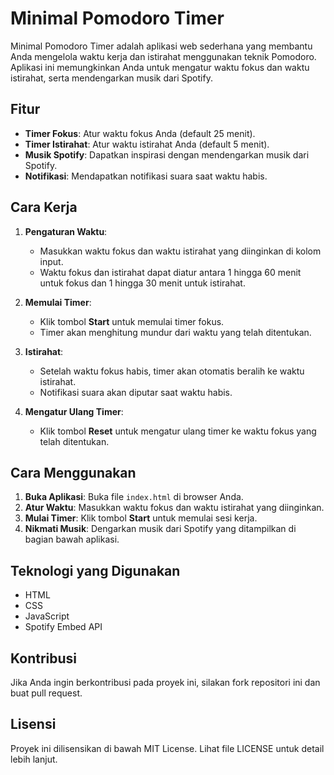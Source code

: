 # Minimal Pomodoro Timer

Minimal Pomodoro Timer adalah aplikasi web sederhana yang membantu Anda mengelola waktu kerja dan istirahat menggunakan teknik Pomodoro. Aplikasi ini memungkinkan Anda untuk mengatur waktu fokus dan waktu istirahat, serta mendengarkan musik dari Spotify.

## Fitur

- **Timer Fokus**: Atur waktu fokus Anda (default 25 menit).
- **Timer Istirahat**: Atur waktu istirahat Anda (default 5 menit).
- **Musik Spotify**: Dapatkan inspirasi dengan mendengarkan musik dari Spotify.
- **Notifikasi**: Mendapatkan notifikasi suara saat waktu habis.

## Cara Kerja

1. **Pengaturan Waktu**:
   - Masukkan waktu fokus dan waktu istirahat yang diinginkan di kolom input.
   - Waktu fokus dan istirahat dapat diatur antara 1 hingga 60 menit untuk fokus dan 1 hingga 30 menit untuk istirahat.

2. **Memulai Timer**:
   - Klik tombol **Start** untuk memulai timer fokus.
   - Timer akan menghitung mundur dari waktu yang telah ditentukan.

3. **Istirahat**:
   - Setelah waktu fokus habis, timer akan otomatis beralih ke waktu istirahat.
   - Notifikasi suara akan diputar saat waktu habis.

4. **Mengatur Ulang Timer**:
   - Klik tombol **Reset** untuk mengatur ulang timer ke waktu fokus yang telah ditentukan.

## Cara Menggunakan

1. **Buka Aplikasi**: Buka file `index.html` di browser Anda.
2. **Atur Waktu**: Masukkan waktu fokus dan waktu istirahat yang diinginkan.
3. **Mulai Timer**: Klik tombol **Start** untuk memulai sesi kerja.
4. **Nikmati Musik**: Dengarkan musik dari Spotify yang ditampilkan di bagian bawah aplikasi.

## Teknologi yang Digunakan

- HTML
- CSS
- JavaScript
- Spotify Embed API

## Kontribusi

Jika Anda ingin berkontribusi pada proyek ini, silakan fork repositori ini dan buat pull request.

## Lisensi

Proyek ini dilisensikan di bawah MIT License. Lihat file LICENSE untuk detail lebih lanjut.